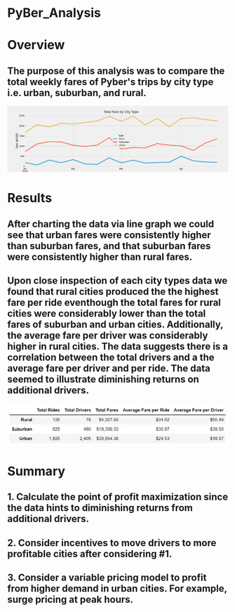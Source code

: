 # PyBer_Analysis

# Overview

## The purpose of this analysis was to compare the total weekly fares of Pyber's trips by city type i.e. urban, suburban, and rural.

![1](https://github.com/swilliams9413/PyBer_Analysis/blob/main/Analysis/Fig1.png)

# Results

## After charting the data via line graph we could see that urban fares were consistently higher than suburban fares, and that suburban fares were consistently higher than rural fares.

## Upon close inspection of each city types data we found that rural cities produced the the highest fare per ride eventhough the total fares for rural cities were considerably lower than the total fares of suburban and urban cities. Additionally, the average fare per driver was considerably higher in rural cities. The data suggests there is a correlation between the total drivers and a the average fare per driver and per ride. The data seemed to illustrate diminishing returns on additional drivers.

![2](https://github.com/swilliams9413/PyBer_Analysis/blob/main/Analysis/Exhibit%20A.jpg)

# Summary

## 1. Calculate the point of profit maximization since the data hints to diminishing returns from additional drivers.

## 2. Consider incentives to move drivers to more profitable cities after considering #1.

## 3. Consider a variable pricing model to profit from higher demand in urban cities. For example, surge pricing at peak hours.
